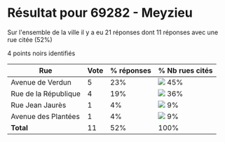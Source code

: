 # Résultat pour 69282 - Meyzieu

Sur l'ensemble de la ville il y a eu 21 réponses dont 11 réponses avec une rue citée (52%)

4 points noirs identifiés

| Rue | Vote | % réponses | % Nb rues cités|
|-----|------|------------|----------------|
| Avenue de Verdun | 5 | 23% | <img src="../../img/bar_45.gif" />&nbsp;45%|
| Rue de la République | 4 | 19% | <img src="../../img/bar_36.gif" />&nbsp;36%|
| Rue Jean Jaurès | 1 | 4% | <img src="../../img/bar_9.gif" />&nbsp;9%|
| Avenue des Plantées | 1 | 4% | <img src="../../img/bar_9.gif" />&nbsp;9%|
| **Total** | 11 | 52% | 100%|
